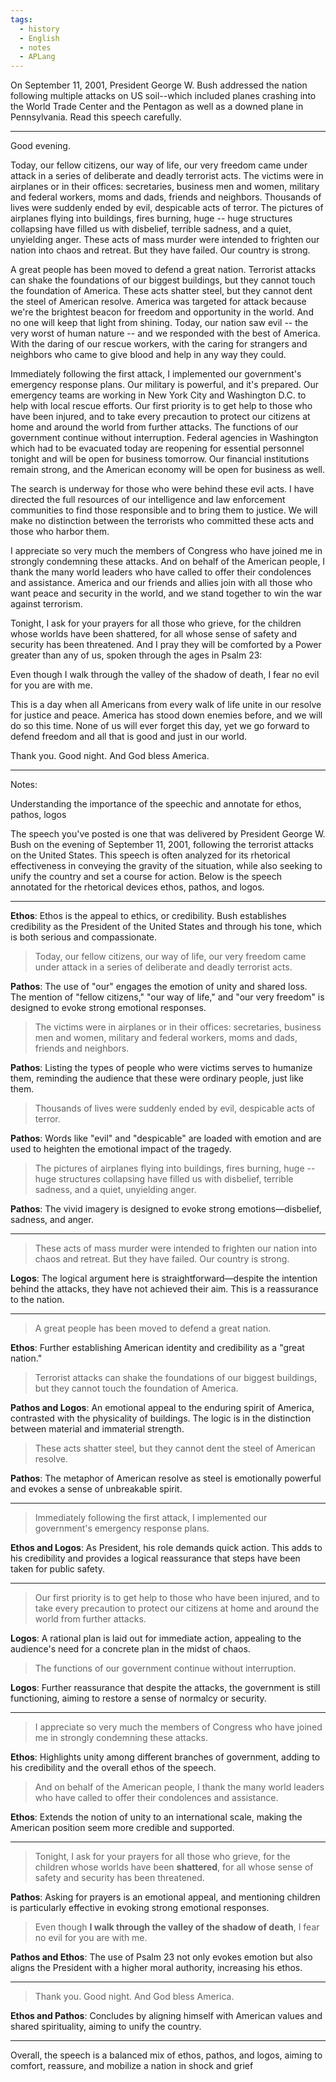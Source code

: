 ```yaml
---
tags:
  - history
  - English
  - notes
  - APLang
---
```



On September 11, 2001, President George W. Bush addressed the nation following multiple attacks on US soil--which included planes crashing into the World Trade Center and the Pentagon as well as a downed plane in Pennsylvania. Read this speech carefully.

---

  

Good evening.  
  
Today, our fellow citizens, our way of life, our very freedom came under attack in a series of deliberate and deadly terrorist acts. The victims were in airplanes or in their offices: secretaries, business men and women, military and federal workers, moms and dads, friends and neighbors. Thousands of lives were suddenly ended by evil, despicable acts of terror. The pictures of airplanes flying into buildings, fires burning, huge -- huge structures collapsing have filled us with disbelief, terrible sadness, and a quiet, unyielding anger. These acts of mass murder were intended to frighten our nation into chaos and retreat. But they have failed. Our country is strong.

A great people has been moved to defend a great nation. Terrorist attacks can shake the foundations of our biggest buildings, but they cannot touch the foundation of America. These acts shatter steel, but they cannot dent the steel of American resolve. America was targeted for attack because we're the brightest beacon for freedom and opportunity in the world. And no one will keep that light from shining. Today, our nation saw evil -- the very worst of human nature -- and we responded with the best of America. With the daring of our rescue workers, with the caring for strangers and neighbors who came to give blood and help in any way they could.

Immediately following the first attack, I implemented our government's emergency response plans. Our military is powerful, and it's prepared. Our emergency teams are working in New York City and Washington D.C. to help with local rescue efforts. Our first priority is to get help to those who have been injured, and to take every precaution to protect our citizens at home and around the world from further attacks. The functions of our government continue without interruption. Federal agencies in Washington which had to be evacuated today are reopening for essential personnel tonight and will be open for business tomorrow. Our financial institutions remain strong, and the American economy will be open for business as well.

The search is underway for those who were behind these evil acts. I have directed the full resources of our intelligence and law enforcement communities to find those responsible and to bring them to justice. We will make no distinction between the terrorists who committed these acts and those who harbor them.

I appreciate so very much the members of Congress who have joined me in strongly condemning these attacks. And on behalf of the American people, I thank the many world leaders who have called to offer their condolences and assistance. America and our friends and allies join with all those who want peace and security in the world, and we stand together to win the war against terrorism.

Tonight, I ask for your prayers for all those who grieve, for the children whose worlds have been shattered, for all whose sense of safety and security has been threatened. And I pray they will be comforted by a Power greater than any of us, spoken through the ages in Psalm 23:

Even though I walk through the valley of the shadow of death, I fear no evil for you are with me.

This is a day when all Americans from every walk of life unite in our resolve for justice and peace. America has stood down enemies before, and we will do so this time. None of us will ever forget this day, yet we go forward to defend freedom and all that is good and just in our world.

Thank you. Good night. And God bless America.

---

Notes:

Understanding the importance of the speechic and annotate for ethos, pathos, logos

The speech you've posted is one that was delivered by President George W. Bush on the evening of September 11, 2001, following the terrorist attacks on the United States. This speech is often analyzed for its rhetorical effectiveness in conveying the gravity of the situation, while also seeking to unify the country and set a course for action. Below is the speech annotated for the rhetorical devices ethos, pathos, and logos.

---

**Ethos**: Ethos is the appeal to ethics, or credibility. Bush establishes credibility as the President of the United States and through his tone, which is both serious and compassionate.

> Today, our fellow citizens, our way of life, our very freedom came under attack in a series of deliberate and deadly terrorist acts.

**Pathos**: The use of "our" engages the emotion of unity and shared loss. The mention of "fellow citizens," "our way of life," and "our very freedom" is designed to evoke strong emotional responses.

> The victims were in airplanes or in their offices: secretaries, business men and women, military and federal workers, moms and dads, friends and neighbors.

**Pathos**: Listing the types of people who were victims serves to humanize them, reminding the audience that these were ordinary people, just like them.

> Thousands of lives were suddenly ended by evil, despicable acts of terror.

**Pathos**: Words like "evil" and "despicable" are loaded with emotion and are used to heighten the emotional impact of the tragedy.

> The pictures of airplanes flying into buildings, fires burning, huge -- huge structures collapsing have filled us with disbelief, terrible sadness, and a quiet, unyielding anger.

**Pathos**: The vivid imagery is designed to evoke strong emotions—disbelief, sadness, and anger.

---

> These acts of mass murder were intended to frighten our nation into chaos and retreat. But they have failed. Our country is strong.

**Logos**: The logical argument here is straightforward—despite the intention behind the attacks, they have not achieved their aim. This is a reassurance to the nation.

---

> A great people has been moved to defend a great nation.

**Ethos**: Further establishing American identity and credibility as a "great nation."

> Terrorist attacks can shake the foundations of our biggest buildings, but they cannot touch the foundation of America.

**Pathos and Logos**: An emotional appeal to the enduring spirit of America, contrasted with the physicality of buildings. The logic is in the distinction between material and immaterial strength.

> These acts shatter steel, but they cannot dent the steel of American resolve.

**Pathos**: The metaphor of American resolve as steel is emotionally powerful and evokes a sense of unbreakable spirit.

---

> Immediately following the first attack, I implemented our government's emergency response plans.

**Ethos and Logos**: As President, his role demands quick action. This adds to his credibility and provides a logical reassurance that steps have been taken for public safety.

---

> Our first priority is to get help to those who have been injured, and to take every precaution to protect our citizens at home and around the world from further attacks.

**Logos**: A rational plan is laid out for immediate action, appealing to the audience's need for a concrete plan in the midst of chaos.

> The functions of our government continue without interruption.

**Logos**: Further reassurance that despite the attacks, the government is still functioning, aiming to restore a sense of normalcy or security.

---

> I appreciate so very much the members of Congress who have joined me in strongly condemning these attacks.

**Ethos**: Highlights unity among different branches of government, adding to his credibility and the overall ethos of the speech.

> And on behalf of the American people, I thank the many world leaders who have called to offer their condolences and assistance.

**Ethos**: Extends the notion of unity to an international scale, making the American position seem more credible and supported.

---

> Tonight, I ask for your prayers for all those who grieve, for the children whose worlds have been **shattered**, for all whose sense of safety and security has been threatened.

**Pathos**: Asking for prayers is an emotional appeal, and mentioning children is particularly effective in evoking strong emotional responses.

> Even though **I walk through the valley of the shadow of death**, I fear no evil for you are with me.

**Pathos and Ethos**: The use of Psalm 23 not only evokes emotion but also aligns the President with a higher moral authority, increasing his ethos.

---

> Thank you. Good night. And God bless America.

**Ethos and Pathos**: Concludes by aligning himself with American values and shared spirituality, aiming to unify the country.

---

Overall, the speech is a balanced mix of ethos, pathos, and logos, aiming to comfort, reassure, and mobilize a nation in shock and grief